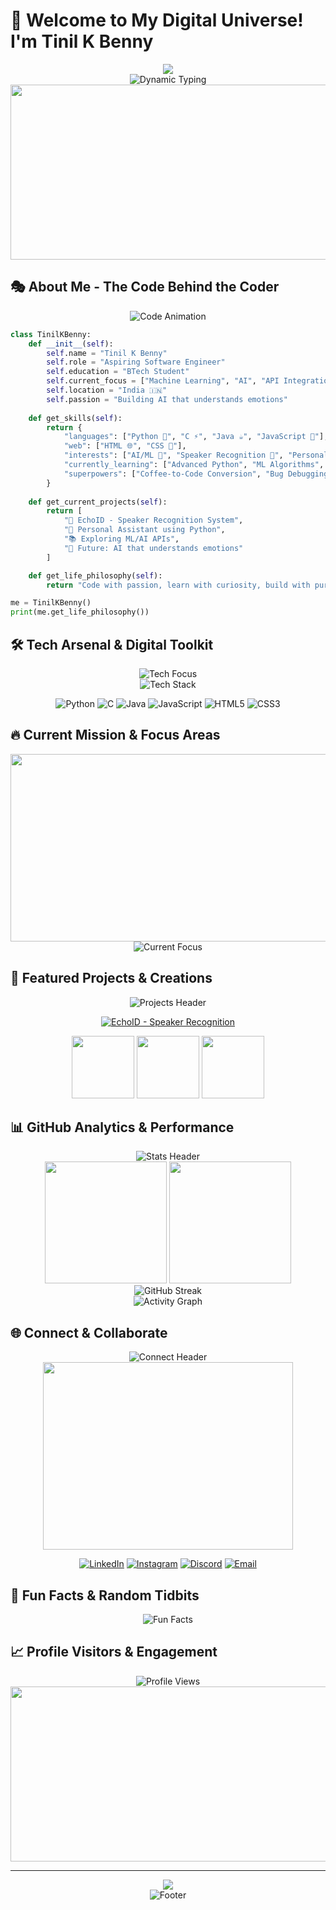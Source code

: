 # 🌟 Welcome to My Digital Universe! I'm Tinil K Benny

<div align="center">
  <img src="https://capsule-render.vercel.app/api?type=waving&color=gradient&customColorList=6&height=300&section=header&text=Tinil%20K%20Benny&fontSize=50&fontColor=fff&animation=twinkling&fontAlignY=35&desc=Aspiring%20Software%20Engineer%20|%20BTech%20Student%20|%20AI/ML%20Enthusiast&descAlignY=55&descSize=18" />
</div>

<div align="center">
  <img src="https://readme-typing-svg.herokuapp.com?font=Orbitron&weight=900&size=35&duration=2500&pause=800&color=00D9FF&center=true&vCenter=true&multiline=true&width=700&height=120&lines=🚀+BUILDING+THE+FUTURE;🤖+AI+%26+ML+EXPLORER;🎯+PROBLEM+SOLVER;💡+INNOVATION+DRIVEN" alt="Dynamic Typing" />
</div>

<div align="center">
  <img src="https://user-images.githubusercontent.com/74038190/213910845-af37a709-8995-40d6-be59-724526e3c3d7.gif" width="900" height="280"/>
</div>

## 🎭 About Me - The Code Behind the Coder

<div align="center">
  <img src="https://readme-typing-svg.herokuapp.com?font=Fira+Code&weight=600&size=22&duration=3000&pause=1000&color=FF6B6B&center=true&vCenter=true&multiline=true&width=600&height=80&lines=class+Developer(Human)%3A;++++def+__init__(self)%3A" alt="Code Animation" />
</div>

```python
class TinilKBenny:
    def __init__(self):
        self.name = "Tinil K Benny"
        self.role = "Aspiring Software Engineer"
        self.education = "BTech Student"
        self.current_focus = ["Machine Learning", "AI", "API Integration"]
        self.location = "India 🇮🇳"
        self.passion = "Building AI that understands emotions"
        
    def get_skills(self):
        return {
            "languages": ["Python 🐍", "C ⚡", "Java ☕", "JavaScript 🌟"],
            "web": ["HTML 🌐", "CSS 🎨"],
            "interests": ["AI/ML 🤖", "Speaker Recognition 🎤", "Personal Assistants 🤖"],
            "currently_learning": ["Advanced Python", "ML Algorithms", "API Integration"],
            "superpowers": ["Coffee-to-Code Conversion", "Bug Debugging", "Problem Solving"]
        }
        
    def get_current_projects(self):
        return [
            "🎤 EchoID - Speaker Recognition System",
            "🤖 Personal Assistant using Python",
            "📚 Exploring ML/AI APIs",
            "🔮 Future: AI that understands emotions"
        ]

    def get_life_philosophy(self):
        return "Code with passion, learn with curiosity, build with purpose! 🚀"

me = TinilKBenny()
print(me.get_life_philosophy())
```

## 🛠️ Tech Arsenal & Digital Toolkit

<div align="center">
  <img src="https://readme-typing-svg.herokuapp.com?font=Fira+Code&weight=600&size=20&duration=2000&pause=500&color=00FF87&center=true&vCenter=true&multiline=true&width=600&height=80&lines=⚡+MASTERING+THE+FUNDAMENTALS;🔥+EXPLORING+NEW+HORIZONS" alt="Tech Focus" />
</div>

<div align="center">
  <img src="https://skillicons.dev/icons?i=python,c,java,js,html,css,git,github,vscode,linux&theme=dark" alt="Tech Stack" />
</div>

<div align="center">
  
  ![Python](https://img.shields.io/badge/Python-3776AB?style=for-the-badge&logo=python&logoColor=white&labelColor=000000)
  ![C](https://img.shields.io/badge/C-00599C?style=for-the-badge&logo=c&logoColor=white&labelColor=000000)
  ![Java](https://img.shields.io/badge/Java-ED8B00?style=for-the-badge&logo=openjdk&logoColor=white&labelColor=000000)
  ![JavaScript](https://img.shields.io/badge/JavaScript-F7DF1E?style=for-the-badge&logo=javascript&logoColor=black&labelColor=000000)
  ![HTML5](https://img.shields.io/badge/HTML5-E34F26?style=for-the-badge&logo=html5&logoColor=white&labelColor=000000)
  ![CSS3](https://img.shields.io/badge/CSS3-1572B6?style=for-the-badge&logo=css3&logoColor=white&labelColor=000000)
  
</div>

## 🔥 Current Mission & Focus Areas

<div align="center">
  <img src="https://user-images.githubusercontent.com/74038190/212748842-9fcbad5b-6173-4175-8a61-521f3dbb7514.gif" width="600" height="300"/>
</div>

<div align="center">
  <img src="https://readme-typing-svg.herokuapp.com?font=Orbitron&weight=700&size=24&duration=2500&pause=700&color=FF6B6B&center=true&vCenter=true&multiline=true&width=900&height=140&lines=🎯+MASTERING+MACHINE+LEARNING+ALGORITHMS;🔍+DIVING+DEEP+INTO+AI+API+INTEGRATION;🎤+CRAFTING+SPEAKER+RECOGNITION+SYSTEMS;🤖+DEVELOPING+INTELLIGENT+PERSONAL+ASSISTANTS;🌟+BUILDING+TOMORROW'S+TECHNOLOGY+TODAY" alt="Current Focus" />
</div>

## 🎯 Featured Projects & Creations

<div align="center">
  <img src="https://readme-typing-svg.herokuapp.com?font=Fira+Code&weight=600&size=20&duration=3000&pause=1000&color=FFD700&center=true&vCenter=true&width=500&height=50&lines=🚀+PROJECTS+THAT+MATTER" alt="Projects Header" />
</div>

<div align="center">
  
  [![EchoID - Speaker Recognition](https://github-readme-stats.vercel.app/api/pin/?username=Tinil-K-Benny&repo=EchoID&theme=tokyonight&border_color=00D9FF&title_color=FF6B6B&icon_color=FFD700)](https://github.com/Tinil-K-Benny/EchoID)
  
</div>

<div align="center">
  <img src="https://user-images.githubusercontent.com/74038190/212284087-bbe7e430-757e-4901-90bf-4cd2ce3e1852.gif" width="100"/>
  <img src="https://user-images.githubusercontent.com/74038190/212284087-bbe7e430-757e-4901-90bf-4cd2ce3e1852.gif" width="100"/>
  <img src="https://user-images.githubusercontent.com/74038190/212284087-bbe7e430-757e-4901-90bf-4cd2ce3e1852.gif" width="100"/>
</div>

## 📊 GitHub Analytics & Performance

<div align="center">
  <img src="https://readme-typing-svg.herokuapp.com?font=Orbitron&weight=600&size=22&duration=3000&pause=1000&color=00D9FF&center=true&vCenter=true&width=400&height=50&lines=📈+CODING+STATISTICS" alt="Stats Header" />
</div>

<div align="center">
  <img height="195em" src="https://github-readme-stats.vercel.app/api?username=Tinil-K-Benny&show_icons=true&theme=tokyonight&include_all_commits=true&count_private=true&border_color=00D9FF&title_color=FF6B6B&icon_color=FFD700&text_color=FFFFFF&bg_color=0D1117"/>
  <img height="195em" src="https://github-readme-stats.vercel.app/api/top-langs/?username=Tinil-K-Benny&layout=compact&langs_count=8&theme=tokyonight&border_color=00D9FF&title_color=FF6B6B&text_color=FFFFFF&bg_color=0D1117"/>
</div>

<div align="center">
  <img src="https://github-readme-streak-stats.herokuapp.com/?user=Tinil-K-Benny&theme=tokyonight&border=00D9FF&stroke=FF6B6B&ring=FFD700&fire=FF6B6B&currStreakLabel=00D9FF" alt="GitHub Streak"/>
</div>

<div align="center">
  <img src="https://github-readme-activity-graph.vercel.app/graph?username=Tinil-K-Benny&bg_color=0D1117&color=00D9FF&line=FF6B6B&point=FFD700&area=true&hide_border=true&custom_title=Contribution%20Activity%20Graph" alt="Activity Graph"/>
</div>

## 🌐 Connect & Collaborate

<div align="center">
  <img src="https://readme-typing-svg.herokuapp.com?font=Orbitron&weight=600&size=20&duration=3000&pause=1000&color=FFD700&center=true&vCenter=true&width=500&height=50&lines=🤝+LET'S+BUILD+TOGETHER!" alt="Connect Header" />
</div>

<div align="center">
  <img src="https://user-images.githubusercontent.com/74038190/212284158-e840e285-664b-44d7-b79b-e264b5e54825.gif" width="400" height="300"/>
</div>

<div align="center">
  
  [![LinkedIn](https://img.shields.io/badge/LinkedIn-0077B5?style=for-the-badge&logo=linkedin&logoColor=white&labelColor=000000)](https://www.linkedin.com/in/tinilkbenny)
  [![Instagram](https://img.shields.io/badge/Instagram-E4405F?style=for-the-badge&logo=instagram&logoColor=white&labelColor=000000)](https://www.instagram.com/t_nil._?igsh=OXpqc21mNzQyN24y)
  [![Discord](https://img.shields.io/badge/Discord-7289DA?style=for-the-badge&logo=discord&logoColor=white&labelColor=000000)](https://discordapp.com/users/FrostDKing)
  [![Email](https://img.shields.io/badge/Email-D14836?style=for-the-badge&logo=gmail&logoColor=white&labelColor=000000)](mailto:tinilbenn@gmail.com)
  
</div>

## 🎨 Fun Facts & Random Tidbits

<div align="center">
  <img src="https://readme-typing-svg.herokuapp.com?font=Comfortaa&weight=600&size=20&duration=2500&pause=800&color=FF6B6B&center=true&vCenter=true&multiline=true&width=800&height=200&lines=💡+I+turn+caffeine+into+code+and+dreams+into+reality;🎵+My+code+compiles+better+with+good+music;🔮+Future+goal%3A+Creating+AI+that+understands+human+emotions;☕+Coffee+is+not+just+fuel%2C+it's+inspiration;🌟+Every+bug+is+just+a+feature+waiting+to+be+discovered;🚀+Building+tomorrow's+technology%2C+one+line+at+a+time" alt="Fun Facts" />
</div>

## 📈 Profile Visitors & Engagement

<div align="center">
  <img src="https://komarev.com/ghpvc/?username=Tinil-K-Benny&color=FF6B6B&style=for-the-badge&label=PROFILE+VISITORS" alt="Profile Views"/>
</div>

<div align="center">
  <img src="https://user-images.githubusercontent.com/74038190/212284100-561aa473-3905-4a80-b561-0d28506553ee.gif" width="900" height="280"/>
</div>

---

<div align="center">
  <img src="https://capsule-render.vercel.app/api?type=waving&color=gradient&customColorList=6&height=150&section=footer&text=Thanks%20for%20visiting!&fontSize=25&fontColor=fff&animation=twinkling&fontAlignY=65" />
</div>

<div align="center">
  <img src="https://readme-typing-svg.herokuapp.com?font=Orbitron&weight=700&size=18&duration=3000&pause=1000&color=00D9FF&center=true&vCenter=true&width=600&height=50&lines=⭐️+From+Tinil+K+Benny+-+Let's+build+the+future+together!+🚀" alt="Footer" />
</div>
